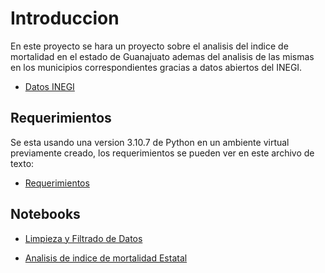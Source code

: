# Introduccion

En este proyecto se hara un proyecto sobre el analisis del indice de mortalidad en el estado de Guanajuato ademas del analisis de las mismas en los municipios correspondientes gracias a datos abiertos del INEGI.

* [Datos INEGI](https://www.inegi.org.mx/app/descarga/)

## Requerimientos

Se esta usando una version 3.10.7 de Python en un ambiente virtual previamente creado, los requerimientos se pueden ver en este archivo de texto:

* [Requerimientos](./requeriments.txt)

## Notebooks

* [Limpieza y Filtrado de Datos](./limpieza.ipynb)

* [Analisis de indice de mortalidad Estatal](./mortalidad_estado.ipynb)



